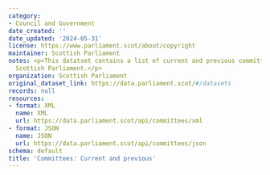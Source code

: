 ```yaml
---
category:
- Council and Government
date_created: ''
date_updated: '2024-05-31'
license: https://www.parliament.scot/about/copyright
maintainer: Scottish Parliament
notes: <p>This datatset contains a list of current and previous committees of the
  Scottish Parliament.</p>
organization: Scottish Parliament
original_dataset_link: https://data.parliament.scot/#/datasets
records: null
resources:
- format: XML
  name: XML
  url: https://data.parliament.scot/api/committees/xml
- format: JSON
  name: JSON
  url: https://data.parliament.scot/api/committees/json
schema: default
title: 'Committees: Current and previous'
---
```

